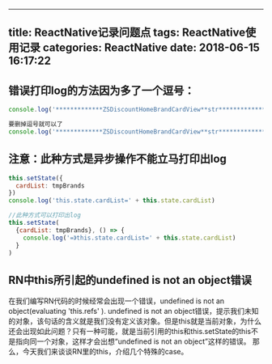
---
title: ReactNative记录问题点
tags: ReactNative使用记录
categories: ReactNative
date:  2018-06-15 16:17:22
---

## 错误打印log的方法因为多了一个逗号：

``` js
console.log('*************ZSDiscountHomeBrandCardView**str***************', +this.props.info)

要删掉逗号就可以了 
console.log('*************ZSDiscountHomeBrandCardView**str***************' +this.props.info)
```

## 注意：此种方式是异步操作不能立马打印出log

``` js
this.setState({
  cardList: tmpBrands
})
console.log('this.state.cardList=' + this.state.cardList)

//此种方式可以打印出log
this.setState(
  {cardList: tmpBrands}, () => {
    console.log('=》this.state.cardList=' + this.state.cardList)
  }
)
```

## RN中this所引起的undefined is not an object错误

在我们编写RN代码的时候经常会出现一个错误，undefined is not an object(evaluating 'this.refs' ).
undefined is not an object错误，提示我们未知的对象，该句话的含义就是我们没有定义该对象。但是this就是当前对象，为什么还会出现如此问题？只有一种可能，就是当前引用的this和this.setState的this不是指向同一个对象，这样才会出想“undefined is not an object”这样的错误。
那么，今天我们来谈谈RN里的this，介绍几个特殊的case。
<Dialog ref="dialog" callback={this.refuseCallback.bind(this)}/>
http://blog.csdn.net/codetomylaw/article/details/52215787


## rn中Image不要用嵌套  


莫名在android上有很多问题  例如：设置边角弧度的时候在android上显示异常、加入jdrouter 页面布局错乱


## hasOwnProperty  是否具有某个属性的使用
```
是否具有某个属性的使用
```


## 组件里 一定不能加分号

``` js
_renderErrorView () {
  return (
    <View style={styles.container}>
      <NavigationBar Title="专属优惠"/>
      <JDNetworkErrorView onRetry={this._fetchData}/>    ；//此处加分号就是错误的
    </View>
  );
}
```

## 导入react和JDReact方式

``` js
import React, { Component, PropTypes } from 'react'
import {
  StyleSheet,
  Text,
  View,
  Platform
}from 'react-native'

import {
  JDText,
  JDDevice,
  JDImage,
  JDTouchable,
  JDNativeToast
} from '@jdreact/jdreact-core-lib'

``` 
